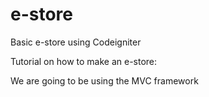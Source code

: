 e-store
=======

Basic e-store using Codeigniter

Tutorial on how to make an e-store:

We are going to be using the MVC framework
